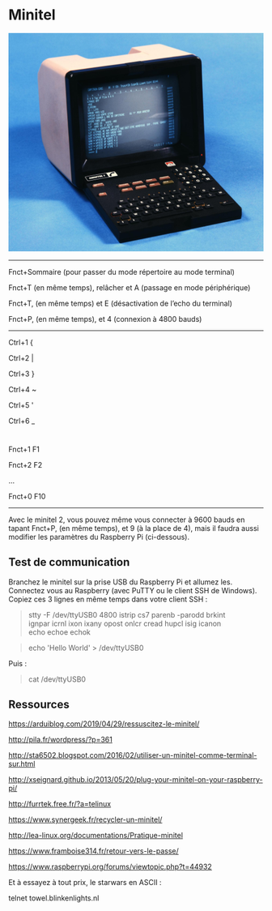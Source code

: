# Minitel

![image text](files/minitel1.jpg "Minitel 1")

---

Fnct+Sommaire (pour passer du mode répertoire au mode terminal)

Fnct+T (en même temps), relâcher et A (passage en mode périphérique)

Fnct+T, (en même temps) et E (désactivation de l’echo du terminal)

Fnct+P, (en même temps), et 4 (connexion à 4800 bauds)

---

Ctrl+1  {

Ctrl+2  |

Ctrl+3  }

Ctrl+4  ~

Ctrl+5  '

Ctrl+6  _

#

Fnct+1 F1

Fnct+2 F2

...

Fnct+0 F10

---

Avec le minitel 2, vous pouvez même vous connecter à 9600 bauds en tapant Fnct+P, (en même temps), et 9 (à la place de 4), mais il faudra aussi modifier les paramètres du Raspberry Pi (ci-dessous).



## Test de communication

Branchez le minitel sur la prise USB du Raspberry Pi et allumez les. Connectez vous au Raspberry (avec PuTTY ou le client SSH de Windows).
Copiez ces 3 lignes en même temps dans votre client SSH :



> stty -F /dev/ttyUSB0 4800 istrip cs7 parenb -parodd brkint \
> ignpar icrnl ixon ixany opost onlcr cread hupcl isig icanon \
> echo echoe echok

> echo 'Hello World' > /dev/ttyUSB0


 Puis :

> cat /dev/ttyUSB0



## Ressources

https://arduiblog.com/2019/04/29/ressuscitez-le-minitel/

http://pila.fr/wordpress/?p=361

http://sta6502.blogspot.com/2016/02/utiliser-un-minitel-comme-terminal-sur.html

http://xseignard.github.io/2013/05/20/plug-your-minitel-on-your-raspberry-pi/

http://furrtek.free.fr/?a=telinux

https://www.synergeek.fr/recycler-un-minitel/

http://lea-linux.org/documentations/Pratique-minitel

https://www.framboise314.fr/retour-vers-le-passe/

https://www.raspberrypi.org/forums/viewtopic.php?t=44932


Et à essayez à tout prix, le starwars en ASCII :

telnet towel.blinkenlights.nl
